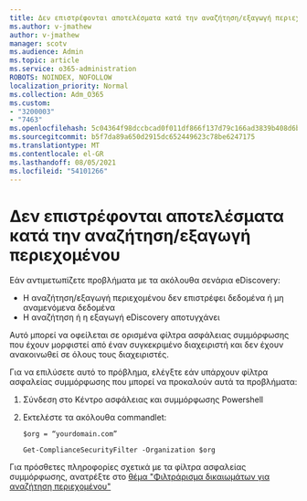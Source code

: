 ```yaml
---
title: Δεν επιστρέφονται αποτελέσματα κατά την αναζήτηση/εξαγωγή περιεχομένου
ms.author: v-jmathew
author: v-jmathew
manager: scotv
ms.audience: Admin
ms.topic: article
ms.service: o365-administration
ROBOTS: NOINDEX, NOFOLLOW
localization_priority: Normal
ms.collection: Adm_O365
ms.custom:
- "3200003"
- "7463"
ms.openlocfilehash: 5c04364f98dccbcad0f011df866f137d79c166ad3839b408d6be447d50a87ac3
ms.sourcegitcommit: b5f7da89a650d2915dc652449623c78be6247175
ms.translationtype: MT
ms.contentlocale: el-GR
ms.lasthandoff: 08/05/2021
ms.locfileid: "54101266"
---
```

# <a name="no-results-returned-during-content-searchexport"></a>Δεν επιστρέφονται αποτελέσματα κατά την αναζήτηση/εξαγωγή περιεχομένου

Εάν αντιμετωπίζετε προβλήματα με τα ακόλουθα σενάρια eDiscovery:

- Η αναζήτηση/εξαγωγή περιεχομένου δεν επιστρέφει δεδομένα ή μη αναμενόμενα δεδομένα
- Η αναζήτηση ή η εξαγωγή eDiscovery αποτυγχάνει

Αυτό μπορεί να οφείλεται σε ορισμένα φίλτρα ασφάλειας συμμόρφωσης που έχουν μορφιστεί από έναν συγκεκριμένο διαχειριστή και δεν έχουν ανακοινωθεί σε όλους τους διαχειριστές.

Για να επιλύσετε αυτό το πρόβλημα, ελέγξτε εάν υπάρχουν φίλτρα ασφαλείας συμμόρφωσης που μπορεί να προκαλούν αυτά τα προβλήματα:

1. Σύνδεση στο Κέντρο ασφάλειας και συμμόρφωσης Powershell
2. Εκτελέστε τα ακόλουθα commandlet:

    `$org = “yourdomain.com”`

    `Get-ComplianceSecurityFilter -Organization $org`

Για πρόσθετες πληροφορίες σχετικά με τα φίλτρα ασφαλείας συμμόρφωσης, ανατρέξτε στο [θέμα "Φιλτράρισμα δικαιωμάτων για αναζήτηση περιεχομένου"](https://docs.microsoft.com/microsoft-365/compliance/permissions-filtering-for-content-search)
